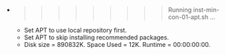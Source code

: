 * >>>>>>>>> Running inst-min-con-01-apt.sh ...
  * Set APT to use local repository first.
  * Set APT to skip installing recommended packages.
  * Disk size = 890832K. Space Used = 12K. Runtime = 00:00:00:00.
